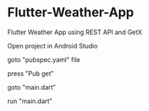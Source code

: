 # Flutter-Weather-App
Flutter Weather App using REST API and GetX

Open project in Android Studio

goto "pubspec.yaml" file

press "Pub get"

goto "main.dart"

run "main.dart" 
